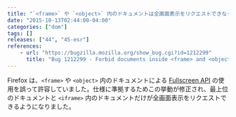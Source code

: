 ```yaml
---
title: "`<frame>` や `<object>` 内のドキュメントは全画面表示をリクエストできなくなりました"
date: "2015-10-13T02:44:00-04:00"
categories: ["dom"]
tags: []
releases: ["44", "45-esr"]
references:
    - url: "https://bugzilla.mozilla.org/show_bug.cgi?id=1212299"
      title: "Bug 1212299 - Forbid documents inside <frame> and <object> from requesting fullscreen"
---
```

Firefox は、`<frame>` や `<object>` 内のドキュメントによる [Fullscreen API](https://developer.mozilla.org/docs/Web/API/Fullscreen_API) の使用を誤って許容していました。仕様に準拠するためこの挙動が修正され、最上位のドキュメントと `<iframe>` 内のドキュメントだけが全画面表示をリクエストできるようになりました。
